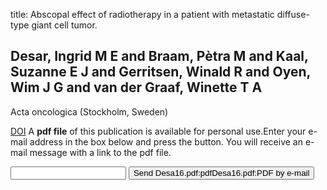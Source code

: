 title: Abscopal effect of radiotherapy in a patient with metastatic diffuse-type giant cell tumor.

## Desar, Ingrid M E and Braam, Pètra M and Kaal, Suzanne E J and Gerritsen, Winald R and Oyen, Wim J G and van der Graaf, Winette T A
Acta oncologica (Stockholm, Sweden)

<a href="https://doi.org/10.1080/0284186X.2016.1243805">DOI</a>
A <b>pdf file</b> of this publication is available for personal use.Enter your e-mail address in the box below and press the button. You will receive an e-mail message with a link to the pdf file.
<form action="sender.php">  <input type="text" name="email">  <input type="submit" value="Send Desa16.pdf:pdfDesa16.pdf:PDF by e-mail"></form>